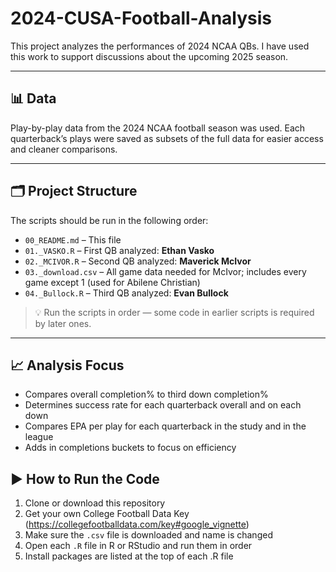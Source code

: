 # 2024-CUSA-Football-Analysis

This project analyzes the performances of 2024 NCAA QBs. I have used this work to support discussions about the upcoming 2025 season.

---

## 📊 Data

Play-by-play data from the 2024 NCAA football season was used. Each quarterback’s plays were saved as subsets of the full data for easier access and cleaner comparisons.

---

## 🗂️ Project Structure

The scripts should be run in the following order:

- `00_README.md` – This file
- `01._VASKO.R` – First QB analyzed: **Ethan Vasko**
- `02._MCIVOR.R` – Second QB analyzed: **Maverick McIvor**
- `03._download.csv` – All game data needed for McIvor; includes every game except 1 (used for Abilene Christian)
- `04._Bullock.R` – Third QB analyzed: **Evan Bullock**

> 💡 Run the scripts in order — some code in earlier scripts is required by later ones.

---

## 📈 Analysis Focus

- Compares overall completion% to third down completion%
- Determines success rate for each quarterback overall and on each down
- Compares EPA per play for each quarterback in the study and in the league 
- Adds in completions buckets to focus on efficiency

## ▶️ How to Run the Code

1. Clone or download this repository
2. Get your own College Football Data Key (https://collegefootballdata.com/key#google_vignette)
3. Make sure the `.csv` file is downloaded and name is changed
4. Open each `.R` file in R or RStudio and run them in order
5. Install packages are listed at the top of each .R file

